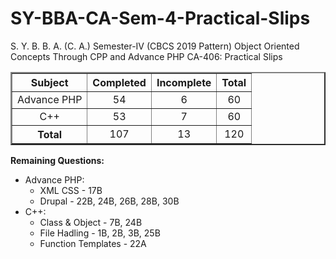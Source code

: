 # SY-BBA-CA-Sem-4-Practical-Slips
S. Y. B. B. A. (C. A.) Semester-IV (CBCS 2019 Pattern) Object Oriented Concepts Through CPP and Advance PHP CA-406: Practical Slips<br>
<table border=2 cellspacing=5px>
  <tr align=center>
    <th>Subject</th><th>Completed</th><th>Incomplete</th><th>Total</th>
  </tr>
  <tr align=center>
    <td>Advance PHP</td><td>54</td><td>6</td><td>60</td>
  </tr>
  <tr align=center>
    <td>C++</td><td>53</td><td>7</td><td>60</td>
  </tr>
  <tr align=center>
    <th>Total</th><td>107</td><td>13</td><td>120</td>
  </tr>
</table>
<b>Remaining Questions:</b><br>
<ul>
<li>Advance PHP:
<ul>
<li>XML CSS - 17B </li>
<li>Drupal - 22B, 24B, 26B, 28B, 30B</li>
</ul>
</li>
<li>C++:
<ul>
<li>Class & Object - 7B, 24B</li>
<li>File Hadling - 1B, 2B, 3B, 25B</li>
<li>Function Templates - 22A</li>
</ul>
</li>
